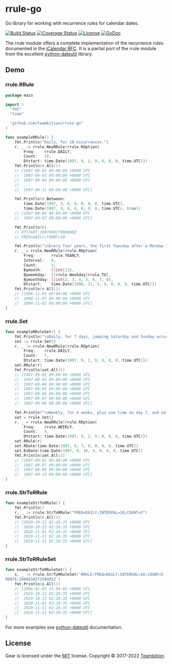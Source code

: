 # rrule-go

Go library for working with recurrence rules for calendar dates.

[![Build Status](http://img.shields.io/travis/teambition/rrule-go.svg?style=flat-square)](https://travis-ci.org/teambition/rrule-go)
[![Coverage Status](http://img.shields.io/coveralls/teambition/rrule-go.svg?style=flat-square)](https://coveralls.io/r/teambition/rrule-go)
[![License](http://img.shields.io/badge/license-mit-blue.svg?style=flat-square)](https://raw.githubusercontent.com/teambition/rrule-go/master/LICENSE)
[![GoDoc](http://img.shields.io/badge/go-documentation-blue.svg?style=flat-square)](http://godoc.org/github.com/teambition/rrule-go)

The rrule module offers a complete implementation of the recurrence rules documented in the [iCalendar
RFC](http://www.ietf.org/rfc/rfc2445.txt). It is a partial port of the rrule module from the excellent [python-dateutil](http://labix.org/python-dateutil/) library.

## Demo

### rrule.RRule

```go
package main

import (
  "fmt"
  "time"

  "github.com/teambition/rrule-go"
)

func exampleRRule() {
	fmt.Println("Daily, for 10 occurrences.")
	r, _ := rrule.NewRRule(rrule.ROption{
		Freq:    rrule.DAILY,
		Count:   10,
		Dtstart: time.Date(1997, 9, 2, 9, 0, 0, 0, time.UTC)})
	fmt.Println(r.All())
	// [1997-09-02 09:00:00 +0000 UTC
	//  1997-09-03 09:00:00 +0000 UTC
	//  1997-09-04 09:00:00 +0000 UTC
	//  ...
	//  1997-09-11 09:00:00 +0000 UTC]

	fmt.Println(r.Between(
		time.Date(1997, 9, 6, 0, 0, 0, 0, time.UTC),
		time.Date(1997, 9, 8, 0, 0, 0, 0, time.UTC), true))
	// [1997-09-06 09:00:00 +0000 UTC
	//  1997-09-07 09:00:00 +0000 UTC]

	fmt.Println(r)
	// DTSTART:19970902T090000Z
	// FREQ=DAILY;COUNT=10

	fmt.Println("\nEvery four years, the first Tuesday after a Monday in November, 3 occurrences (U.S. Presidential Election day).")
	r, _ = rrule.NewRRule(rrule.ROption{
		Freq:       rrule.YEARLY,
		Interval:   4,
		Count:      3,
		Bymonth:    []int{11},
		Byweekday:  []rrule.Weekday{rrule.TU},
		Bymonthday: []int{2, 3, 4, 5, 6, 7, 8},
		Dtstart:    time.Date(1996, 11, 5, 9, 0, 0, 0, time.UTC)})
	fmt.Println(r.All())
	// [1996-11-05 09:00:00 +0000 UTC
	//  2000-11-07 09:00:00 +0000 UTC
	//  2004-11-02 09:00:00 +0000 UTC]
}
```

### rrule.Set

```go
func exampleRRuleSet() {
	fmt.Println("\nDaily, for 7 days, jumping Saturday and Sunday occurrences.")
	set := rrule.Set{}
	r, _ := rrule.NewRRule(rrule.ROption{
		Freq:    rrule.DAILY,
		Count:   7,
		Dtstart: time.Date(1997, 9, 2, 9, 0, 0, 0, time.UTC)})
	set.RRule(r)
	fmt.Println(set.All())
	// [1997-09-02 09:00:00 +0000 UTC
	//  1997-09-03 09:00:00 +0000 UTC
	//  1997-09-04 09:00:00 +0000 UTC
	//  1997-09-05 09:00:00 +0000 UTC
	//  1997-09-06 09:00:00 +0000 UTC
	//  1997-09-07 09:00:00 +0000 UTC
	//  1997-09-08 09:00:00 +0000 UTC]

	fmt.Println("\nWeekly, for 4 weeks, plus one time on day 7, and not on day 16.")
	set = rrule.Set{}
	r, _ = rrule.NewRRule(rrule.ROption{
		Freq:    rrule.WEEKLY,
		Count:   4,
		Dtstart: time.Date(1997, 9, 2, 9, 0, 0, 0, time.UTC)})
	set.RRule(r)
	set.RDate(time.Date(1997, 9, 7, 9, 0, 0, 0, time.UTC))
	set.ExDate(time.Date(1997, 9, 16, 9, 0, 0, 0, time.UTC))
	fmt.Println(set.All())
	// [1997-09-02 09:00:00 +0000 UTC
	//  1997-09-07 09:00:00 +0000 UTC
	//  1997-09-09 09:00:00 +0000 UTC
	//  1997-09-23 09:00:00 +0000 UTC]
}
```

### rrule.StrToRRule

```go
func exampleStrToRRule() {
	fmt.Println()
	r, _ := rrule.StrToRRule("FREQ=DAILY;INTERVAL=10;COUNT=5")
	fmt.Println(r.All())
	// [2020-10-12 02:26:35 +0000 UTC
	//  2020-10-22 02:26:35 +0000 UTC
	//  2020-11-01 02:26:35 +0000 UTC
	//  2020-11-11 02:26:35 +0000 UTC
	//  2020-11-21 02:26:35 +0000 UTC]
}
```

### rrule.StrToRRuleSet

```go
func exampleStrToRRuleSet() {
	s, _ := rrule.StrToRRuleSet(`RRULE:FREQ=DAILY;INTERVAL=10;COUNT=5
RDATE:20060102T150405Z`)
	fmt.Println(s.All())
	// [2006-01-02 15:04:05 +0000 UTC
	//  2020-10-12 02:26:35 +0000 UTC
	//  2020-10-22 02:26:35 +0000 UTC
	//  2020-11-01 02:26:35 +0000 UTC
	//  2020-11-11 02:26:35 +0000 UTC
	//  2020-11-21 02:26:35 +0000 UTC]
}
```

For more examples see [python-dateutil](http://labix.org/python-dateutil/) documentation.

## License

Gear is licensed under the [MIT](https://github.com/teambition/gear/blob/master/LICENSE) license.
Copyright &copy; 2017-2022 [Teambition](https://www.teambition.com).

